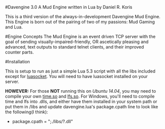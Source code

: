 #Davengine 3.0
A Mud Engine written in Lua by Daniel R. Koris

This is a third version of the always-in-development Davengine Mud Engine. This Engine is born out of the pairing of two of my passions: Mud Gaming and Lua.

#Engine Concepts
The Mud Engine is an event driven TCP server with the goal of sending visually-impaired-friendly, OR ascetically pleasing and advanced, text outputs to standard telnet clients, and their improved counter parts. 

#Installation

This is setup to run as just a simple Lua 5.3 script with all the libs included except for [luasocket](https://github.com/diegonehab/luasocket). You will need to have luasocket installed on your server.

__HOWEVER:__ For those __NOT__ running this on *Ubuntu 14.04*, you may need to compile your own [time.so](https://github.com/m241dan/lua-time) and [lfs.so](https://github.com/keplerproject/luafilesystem). For Windows, you'll need to compile time and lfs into .dlls, and either have them installed in your system path or put them in /libs and update davengine.lua's package.cpath line to look like the following(I think):
* package.cpath = ";./libs/?.dll"
